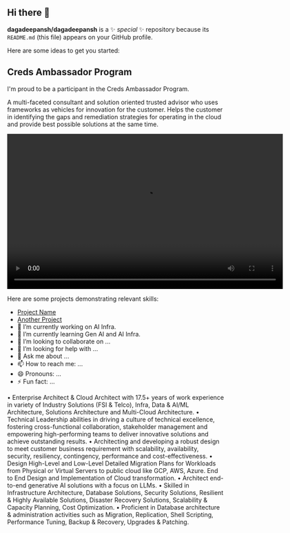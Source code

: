 ## Hi there 👋

**dagadeepansh/dagadeepansh** is a ✨ _special_ ✨ repository because its `README.md` (this file) appears on your GitHub profile.

Here are some ideas to get you started:

## Creds Ambassador Program

I'm proud to be a participant in the Creds Ambassador Program.

A multi-faceted consultant and solution oriented trusted advisor who uses frameworks as vehicles for innovation for the customer.
Helps the customer in identifying the gaps and remediation strategies for operating in the cloud and provide best possible solutions at the same time.

<video width="640" height="360" controls>
  <source src="Deepansh GitHub Creds.mp4.mp4" type="video/mp4">
  Your browser does not support the video tag.
</video>

Here are some projects demonstrating relevant skills:

- [Project Name](link-to-repo)
- [Another Project](link-to-repo)
- 🔭 I’m currently working on AI Infra.
- 🌱 I’m currently learning Gen AI and AI Infra.
- 👯 I’m looking to collaborate on ...
- 🤔 I’m looking for help with ...
- 💬 Ask me about ...
- 📫 How to reach me: ...
- 😄 Pronouns: ...
- ⚡ Fun fact: ...

• Enterprise Architect & Cloud Architect with 17.5+ years of work experience in variety of Industry Solutions (FSI & Telco), Infra, Data & AI/ML Architecture, Solutions Architecture and Multi-Cloud Architecture.
• Technical Leadership abilities in driving a culture of technical excellence, fostering cross-functional collaboration, stakeholder management and empowering high-performing teams to deliver innovative solutions and achieve outstanding results.
• Architecting and developing a robust design to meet customer business requirement with scalability, availability, security, resiliency, contingency, performance and cost-effectiveness.
• Design High-Level and Low-Level Detailed Migration Plans for Workloads from Physical or Virtual Servers to public cloud like GCP, AWS, Azure. End to End Design and Implementation of Cloud transformation.
• Architect end-to-end generative AI solutions with a focus on LLMs.
• Skilled in Infrastructure Architecture, Database Solutions, Security Solutions, Resilient & Highly Available Solutions, Disaster Recovery Solutions, Scalability & Capacity Planning, Cost Optimization.
• Proficient in Database architecture & administration activities such as Migration, Replication, Shell Scripting, Performance Tuning, Backup & Recovery, Upgrades & Patching.
